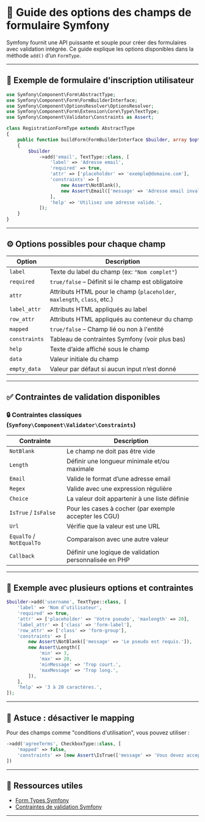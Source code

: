 # 📝 Guide des options des champs de formulaire Symfony

Symfony fournit une API puissante et souple pour créer des formulaires avec validation intégrée. Ce guide explique les options disponibles dans la méthode `add()` d’un `FormType`.

---

## 🧱 Exemple de formulaire d'inscription utilisateur

```php
use Symfony\Component\Form\AbstractType;
use Symfony\Component\Form\FormBuilderInterface;
use Symfony\Component\OptionsResolver\OptionsResolver;
use Symfony\Component\Form\Extension\Core\Type\TextType;
use Symfony\Component\Validator\Constraints as Assert;

class RegistrationFormType extends AbstractType
{
    public function buildForm(FormBuilderInterface $builder, array $options): void
    {
        $builder
            ->add('email', TextType::class, [
                'label' => 'Adresse email',
                'required' => true,
                'attr' => ['placeholder' => 'exemple@domaine.com'],
                'constraints' => [
                    new Assert\NotBlank(),
                    new Assert\Email(['message' => 'Adresse email invalide.']),
                ],
                'help' => 'Utilisez une adresse valide.',
            ]);
    }
}
```

---

## ⚙️ Options possibles pour chaque champ

| Option         | Description |
|----------------|-------------|
| `label`        | Texte du label du champ (ex: `"Nom complet"`) |
| `required`     | `true/false` – Définit si le champ est obligatoire |
| `attr`         | Attributs HTML pour le champ (`placeholder`, `maxlength`, `class`, etc.) |
| `label_attr`   | Attributs HTML appliqués au label |
| `row_attr`     | Attributs HTML appliqués au conteneur du champ |
| `mapped`       | `true/false` – Champ lié ou non à l'entité |
| `constraints`  | Tableau de contraintes Symfony (voir plus bas) |
| `help`         | Texte d’aide affiché sous le champ |
| `data`         | Valeur initiale du champ |
| `empty_data`   | Valeur par défaut si aucun input n’est donné |

---

## ✅ Contraintes de validation disponibles

### 🔒 Contraintes classiques (`Symfony\Component\Validator\Constraints`)

| Contrainte    | Description |
|---------------|-------------|
| `NotBlank`    | Le champ ne doit pas être vide |
| `Length`      | Définir une longueur minimale et/ou maximale |
| `Email`       | Valide le format d’une adresse email |
| `Regex`       | Valide avec une expression régulière |
| `Choice`      | La valeur doit appartenir à une liste définie |
| `IsTrue` / `IsFalse` | Pour les cases à cocher (par exemple accepter les CGU) |
| `Url`         | Vérifie que la valeur est une URL |
| `EqualTo` / `NotEqualTo` | Comparaison avec une autre valeur |
| `Callback`    | Définir une logique de validation personnalisée en PHP |

---

## 📌 Exemple avec plusieurs options et contraintes

```php
$builder->add('username', TextType::class, [
    'label' => 'Nom d’utilisateur',
    'required' => true,
    'attr' => ['placeholder' => 'Votre pseudo', 'maxlength' => 20],
    'label_attr' => ['class' => 'form-label'],
    'row_attr' => ['class' => 'form-group'],
    'constraints' => [
        new Assert\NotBlank(['message' => 'Le pseudo est requis.']),
        new Assert\Length([
            'min' => 3,
            'max' => 20,
            'minMessage' => 'Trop court.',
            'maxMessage' => 'Trop long.',
        ]),
    ],
    'help' => '3 à 20 caractères.',
]);
```

---

## 🧠 Astuce : désactiver le mapping

Pour des champs comme "conditions d'utilisation", vous pouvez utiliser :

```php
->add('agreeTerms', CheckboxType::class, [
    'mapped' => false,
    'constraints' => [new Assert\IsTrue(['message' => 'Vous devez accepter.'])]
])
```

---

## 🔗 Ressources utiles

- [Form Types Symfony](https://symfony.com/doc/current/forms.html)
- [Contraintes de validation Symfony](https://symfony.com/doc/current/validation.html)

---
